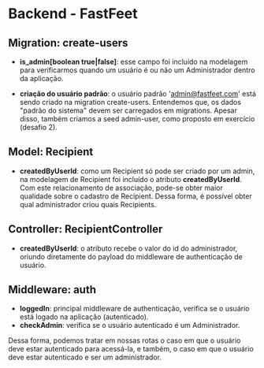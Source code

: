 # Backend - FastFeet

## Migration: create-users

* **is_admin[boolean true|false]**: esse campo foi incluído na modelagem para verificarmos quando um usuário é ou não um Administrador dentro da aplicação.

* **criação do usuário padrão**: o usuário padrão 'admin@fastfeet.com' está sendo criado na migration create-users. Entendemos que, os dados "padrão do sistema" devem ser carregados em migrations. Apesar disso, também criamos a seed admin-user, como proposto em exercício (desafio 2).

## Model: Recipient

* **createdByUserId**: como um Recipient só pode ser criado por um admin, na modelagem de Recipient foi incluído o atributo **createdByUserId**. Com este relacionamento de associação, pode-se obter maior qualidade sobre o cadastro de Recipient. Dessa forma, é possível obter qual administrador criou quais Recipients.

## Controller: RecipientController

* **createdByUserId**: o atributo recebe o valor do id do administrador, oriundo diretamente do payload do middleware de authenticação de usuário.

## Middleware: auth

* **loggedIn**: principal middleware de authenticação, verifica se o usuário está logado na aplicação (autenticado).
* **checkAdmin**: verifica se o usuário autenticado é um Administrador.

Dessa forma, podemos tratar em nossas rotas o caso em que o usuário deve estar autenticado para acessá-la, e também, o caso em que o usuário deve estar autenticado e ser um administrador.
